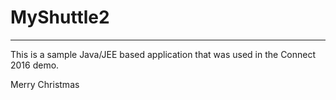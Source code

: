# MyShuttle2
-------------

This is a sample Java/JEE based application that was used in the Connect 2016 demo. 

Merry Christmas

